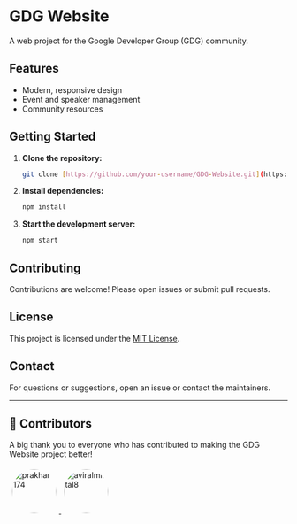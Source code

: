 # GDG Website

A web project for the Google Developer Group (GDG) community.

## Features

- Modern, responsive design
- Event and speaker management
- Community resources

## Getting Started

1. **Clone the repository:**
    ```bash
    git clone [https://github.com/your-username/GDG-Website.git](https://github.com/your-username/GDG-Website.git)
    ```
2. **Install dependencies:**
    ```bash
    npm install
    ```
3. **Start the development server:**
    ```bash
    npm start
    ```

## Contributing

Contributions are welcome! Please open issues or submit pull requests.

## License

This project is licensed under the [MIT License](LICENSE).

## Contact

For questions or suggestions, open an issue or contact the maintainers.

---

## 👥 Contributors

A big thank you to everyone who has contributed to making the GDG Website project better!

<a href="https://github.com/prakhar-174">
  <img src="https://avatars.githubusercontent.com/u/prakhar-174" width="80" title="prakhar-174" style="border-radius: 50%; margin: 5px;" />
</a>
<a href="https://github.com/aviralmittal8">
  <img src="https://avatars.githubusercontent.com/u/aviralmittal8" width="80" title="aviralmittal8" style="border-radius: 50%; margin: 5px;" />
</a>
